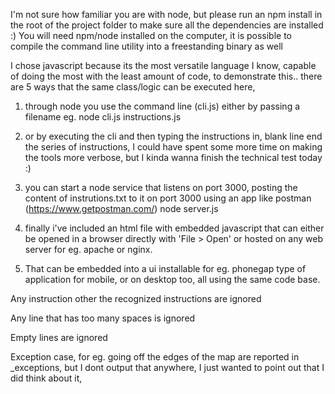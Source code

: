 I'm not sure how familiar you are with node, but please run an npm install in the root of the project folder to make sure all the dependencies are installed :) You will need npm/node installed on the computer, it is possible to compile the command line utility into a freestanding binary as well

I chose javascript because its the most versatile language I know, capable of doing the most with the least amount of code, to demonstrate this.. there are 5 ways that the same class/logic can be executed here,


1. through node you use the command line (cli.js) either by passing a filename eg. node cli.js instructions.js

2. or by executing the cli and then typing the instructions in, blank line end the series of instructions, I could have spent some more time on making the tools more verbose, but I kinda wanna finish the technical test today :)

3. you can start a node service that listens on port 3000, posting the content of instrutions.txt to it on port 3000 using an app like postman (https://www.getpostman.com/) node server.js

4. finally i've included an html file with embedded javascript that can either be opened in a browser directly with 'File > Open' or hosted on any web server for eg. apache or nginx. 

5. That can be embedded into a ui installable for eg. phonegap type of application for mobile, or on desktop too, all using the same code base.


Any instruction other the recognized instructions are ignored

Any line that has too many spaces is ignored

Empty lines are ignored

Exception case, for eg. going off the edges of the map are reported in _exceptions, but I dont output that anywhere, I just wanted to point out that I did think about it,

